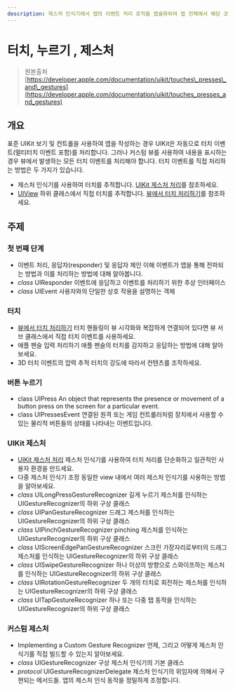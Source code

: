 ```yaml
---
description: 제스처 인식기에서 앱의 이벤트 처리 로직을 캡슐화하여 앱 전체에서 해당 코드를 재사용 할 수 있습니다.
---
```


# 터치, 누르기 , 제스처

> 원본출처  
> [https://developer.apple.com/documentation/uikit/touches\_presses\_and\_gestures](https://developer.apple.com/documentation/uikit/touches_presses_and_gestures)

## 개요

표준 UIKit 보기 및 컨트롤을 사용하여 앱을 작성하는 경우 UIKit은 자동으로 터치 이벤트\(멀티터치 이벤트 포함\)를 처리합니다. 그러나 커스텀 뷰를 사용하여 내용을 표시하는 경우 뷰에서 발생하는 모든 터치 이벤트를 처리해야 합니다. 터치 이벤트를 직접 처리하는 방법은 두 가지가 있습니다.

* 제스처 인식기를 사용하여 터치를 추적합니다. [UIKit 제스처 처리](https://melodyarchive.gitbook.io/sagwa/not-found)를 참조하세요.
* [UIView](https://melodyarchive.gitbook.io/sagwa/not-found) 하위 클래스에서 직접 터치를 추적합니다. [뷰에서 터치 처리하기](https://melodyarchive.gitbook.io/sagwa/not-found)를 참조하세요.

## 주제

### 첫 번째 단계

* 이벤트 처리, 응답자\(responder\) 및 응답자 체인 이해 이벤트가 앱을 통해 전파되는 방법과 이를 처리하는 방법에 대해 알아봅니다.
* _class_ UIResponder 이벤트에 응답하고 이벤트를 처리하기 위한 추상 인터페이스
* _class_ UIEvent 사용자와의 단일한 상호 작용을 설명하는 객체

### 터치

* [뷰에서 터치 처리하기](https://melodyarchive.gitbook.io/sagwa/not-found) 터치 핸들링이 뷰 시각화와 복잡하게 연결되어 있다면 뷰 서브 클래스에서 직접 터치 이벤트를 사용하세요.
* 애플 펜슬 입력 처리하기 애플 펜슬의 터치를 감지하고 응답하는 방법에 대해 알아보세요.
* 3D 터치 이벤트의 압력 추적 터치의 강도에 따라서 컨텐츠를 조작하세요.

### 버튼 누르기

* class UIPress An object that represents the presence or movement of a button press on the screen for a particular event.
* class UIPressesEvent 연결된 원격 또는 게임 컨트롤러처럼 장치에서 사용할 수 있는 물리적 버튼들의 상태를 나타내는 이벤트입니다.

### UIKit 제스처

* [UIKit 제스처 처리](https://melodyarchive.gitbook.io/sagwa/not-found) 제스처 인식기를 사용하여 터치 처리를 단순화하고 일관적인 사용자 환경을 만드세요.
* 다중 제스처 인식기 조정 동일한 view 내에서 여러 제스처 인식기를 사용하는 방법을 알아보세요.
* _class_ UILongPressGestureRecognizer 길게 누르기 제스처를 인식하는 UIGestureRecognizer의 하위 구상 클래스
* _class_ UIPanGestureRecognizer 드래그 제스처를 인식하는 UIGestureRecognizer의 하위 구상 클래스
* _class_ UIPinchGestureRecognizer pinching 제스처를 인식하는 UIGestureRecognizer의 하위 구상 클래스
* _class_ UIScreenEdgePanGestureRecognizer 스크린 가장자리로부터의 드래그 제스처를 인식하는 UIGestureRecognizer의 하위 구상 클래스
* _class_ UISwipeGestureRecognizer 하나 이상의 방향으로 스와이프하는 제스처를 인식하는 UIGestureRecognizer의 하위 구상 클래스
* _class_ UIRotationGestureRecognizer 두 개의 터치로 회전하는 제스처를 인식하는 UIGestureRecognizer의 하위 구상 클래스
* _class_ UITapGestureRecognizer 하나 또는 다중 탭 동작을 인식하는 UIGestureRecognizer의 하위 구상 클래스

### 커스텀 제스처

* Implementing a Custom Gesture Recognizer 언제, 그리고 어떻게 제스처 인식기를 직접 빌드할 수 있는지 알아보세요.
* _class_ UIGestureRecognizer 구상 제스처 인식기의 기본 클래스
* _protocol_ UIGestureRecognizerDelegate 제스처 인식기의 위임자에 의해서 구현되는 메서드들. 앱의 제스처 인식 동작을 정밀하게 조정합니다.

